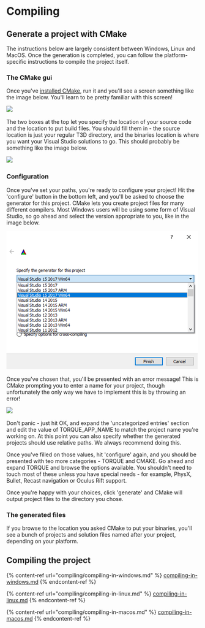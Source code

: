 # Compiling

## Generate a project with CMake

The instructions below are largely consistent between Windows, Linux and MacOS. Once the generation is completed, you can follow the platform-specific instructions to compile the project itself.

### The CMake gui <a href="#toc1" id="toc1"></a>

Once you've [installed CMake](http://www.cmake.org/download), run it and you'll see a screen something like the image below. You'll learn to be pretty familiar with this screen!

![](../../.gitbook/assets/cmake-gui\_windows\_start.png)

The two boxes at the top let you specify the location of your source code and the location to put build files. You should fill them in - the source location is just your regular T3D directory, and the binaries location is where you want your Visual Studio solutions to go. This should probably be something like the image below.

![](../../.gitbook/assets/cmake\_windows\_configure\_paths\_example.png)

### Configuration <a href="#toc2" id="toc2"></a>

Once you've set your paths, you're ready to configure your project! Hit the 'configure' button in the bottom left, and you'll be asked to choose the generator for this project. CMake lets you create project files for many different compilers. Most Windows users will be using some form of Visual Studio, so go ahead and select the version appropriate to you, like in the image below.

![](../../.gitbook/assets/hMksxoL.png)

Once you've chosen that, you'll be presented with an error message! This is CMake prompting you to enter a name for your project, though unfortunately the only way we have to implement this is by throwing an error!

![](../../.gitbook/assets/cmake\_windows\_configure\_first\_error.png)

Don't panic - just hit OK, and expand the 'uncategorized entries' section and edit the value of TORQUE\_APP\_NAME to match the project name you're working on. At this point you can also specify whether the generated projects should use relative paths. We always recommend doing this.

Once you've filled on those values, hit 'configure' again, and you should be presented with teo more categories - TORQUE and CMAKE. Go ahead and expand TORQUE and browse the options available. You shouldn't need to touch most of these unless you have special needs - for example, PhysX, Bullet, Recast navigation or Oculus Rift support.

Once you're happy with your choices, click 'generate' and CMake will output project files to the directory you chose.

### The generated files <a href="#toc3" id="toc3"></a>

If you browse to the location you asked CMake to put your binaries, you'll see a bunch of projects and solution files named after your project, depending on your platform.

&#x20;

## Compiling the project

{% content-ref url="compiling/compiling-in-windows.md" %}
[compiling-in-windows.md](compiling/compiling-in-windows.md)
{% endcontent-ref %}

{% content-ref url="compiling/compiling-in-linux.md" %}
[compiling-in-linux.md](compiling/compiling-in-linux.md)
{% endcontent-ref %}

{% content-ref url="compiling/compiling-in-macos.md" %}
[compiling-in-macos.md](compiling/compiling-in-macos.md)
{% endcontent-ref %}
